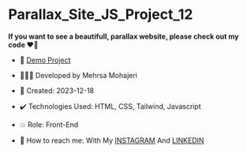 # Parallax_Site_JS_Project_12

**If you want to see a beautifull, parallax website, please check out my code ♥️👀**



- 🔗 [Demo Project](https://mehrsa-mohajeri-developer.github.io/Parallax_Site_JS_Project_12/)
  
- 👩🏻‍💻 Developed by Mehrsa Mohajeri

- 📆 Created: 2023-12-18

- ✔️ Technologies Used: HTML, CSS, Tailwind, Javascript

- 💥 Role: Front-End

- 📲 How to reach me: With My [INSTAGRAM](https://www.instagram.com/mehrsa_mohajeri_developer) And [LINKEDIN](https://www.linkedin.com/in/mehrsa-mohajeri-developer)
  

